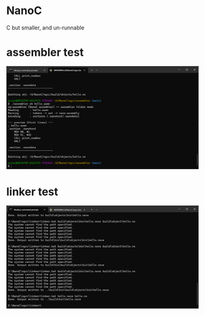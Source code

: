 # NanoC

C but smaller, and un-runnable

# assembler test
![Assembler Demo](AssemblerDemo.png)

# linker test
![Linker Demo](LinkerDemo.png)
